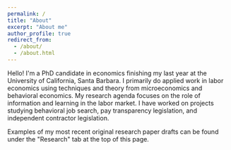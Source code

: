 ```yaml
---
permalink: /
title: "About"
excerpt: "About me"
author_profile: true
redirect_from: 
  - /about/
  - /about.html
---
```


Hello! I'm a PhD candidate in economics finishing my last year at the University of California, Santa Barbara. I primarily do applied work in labor economics using techniques and theory from microeconomics and behavioral economics. My research agenda focuses on the role of information and learning in the labor market. I have worked on projects studying behavioral job search, pay transparency legislation, and independent contractor legislation.

<!---
Additionally, I care deeply about undergraduate student success as an educator. My teaching philosophy centers on creating interactive learning experiences that help students build intuition and confidence with challenging concepts. I also emphasize giving students chances to articulate their understanding of material to ensure they can apply what they learn outside the classroom.

<br /> <br />
I will be on the 2024-2025 job market.
--->
Examples of my most recent original research paper drafts can be found under the "Research" tab at the top of this page. 

<!---
Section
======

Subsection
------
The main configuration file for the site is in the base directory in [_config.yml](https://github.com/academicpages/academicpages.github.io/blob/master/_config.yml), which defines the content in the sidebars and other site-wide features. You will need to replace the default variables with ones about yourself and your site's github repository. The configuration file for the top menu is in [_data/navigation.yml](https://github.com/academicpages/academicpages.github.io/blob/master/_data/navigation.yml). For example, if you don't have a portfolio or blog posts, you can remove those items from that navigation.yml file to remove them from the header. 
--->

